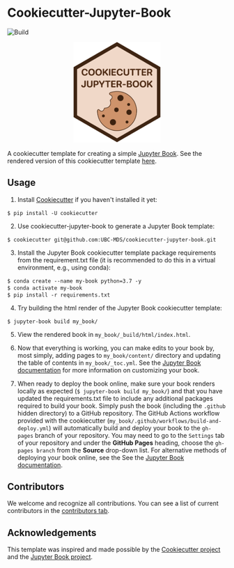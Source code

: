 # Cookiecutter-Jupyter-Book

![Build](https://github.com/UBC-MDS/cookiecutter-jupyter-book/workflows/Build/badge.svg?branch=master)

<p align="center">
  <img src="{{cookiecutter.book_slug}}/{{cookiecutter.book_slug}}/content/img/cookiecutter-jupyter-book-hex.png" width="200">
</p>

A cookiecutter template for creating a simple [Jupyter Book](https://jupyterbook.org/intro.html). See the rendered version of this cookiecutter template [here](https://ubc-mds.github.io/cookiecutter-jupyter-book/content/introduction.html).

## Usage

1. Install [Cookiecutter](https://github.com/cookiecutter/cookiecutter/tree/1.7.2) if you haven't installed it yet:

```
$ pip install -U cookiecutter
```

2. Use cookiecutter-jupyter-book to generate a Jupyter Book template:

```
$ cookiecutter git@github.com:UBC-MDS/cookiecutter-jupyter-book.git
```

3. Install the Jupyter Book cookiecutter template package requirements from the requirement.txt file (it is recommended to do this in a virtual environment, e.g., using conda):

```
$ conda create --name my-book python=3.7 -y
$ conda activate my-book
$ pip install -r requirements.txt
```

4. Try building the html render of the Jupyter Book cookiecutter template:

```
$ jupyter-book build my_book/
```

5. View the rendered book in `my_book/_build/html/index.html`.

6. Now that everything is working, you can make edits to your book by, most simply, adding pages to `my_book/content/` directory and updating the table of contents in `my_book/_toc.yml`. See the [Jupyter Book documentation](https://jupyterbook.org/intro.html) for more information on customizing your book.

7. When ready to deploy the book online, make sure your book renders locally as expected (`$ jupyter-book build my_book/`) and that you have updated the requirements.txt file to include any additional packages required to build your book. Simply push the book (including the `.github` hidden directory) to a GitHub repository. The GitHub Actions workflow provided with the cookiecutter (`my_book/.github/workflows/build-and-deploy.yml`) will automatically build and deploy your book to the `gh-pages` branch of your repository. You may need to go to the `Settings` tab of your repository and under the **GitHub Pages** heading, choose the `gh-pages branch` from the **Source** drop-down list. For alternative methods of deploying your book online, see the See the [Jupyter Book documentation](https://jupyterbook.org/intro.html).

## Contributors

We welcome and recognize all contributions. You can see a list of current contributors in the [contributors tab](https://github.com/UBC-MDS/cookiecutter-jupyter-book/graphs/contributors).

## Acknowledgements

This template was inspired and made possible by the [Cookiecutter project](https://github.com/cookiecutter/cookiecutter) and the [Jupyter Book project](https://github.com/executablebooks/jupyter-book).
